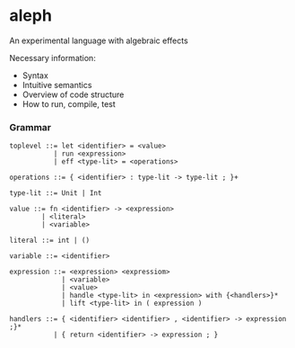 # aleph
An experimental language with algebraic effects

Necessary information:
  - Syntax
  - Intuitive semantics
  - Overview of code structure
  - How to run, compile, test
  

### Grammar

    toplevel ::= let <identifier> = <value>
               | run <expression>
               | eff <type-lit> = <operations>

    operations ::= { <identifier> : type-lit -> type-lit ; }+
    
    type-lit ::= Unit | Int

    value ::= fn <identifier> -> <expression>
            | <literal>
            | <variable>
    
    literal ::= int | ()

    variable ::= <identifier>

    expression ::= <expression> <expressiom>
                 | <variable>
                 | <value>
                 | handle <type-lit> in <expression> with {<handlers>}*
                 | lift <type-lit> in ( expression )
    
    handlers ::= { <identifier> <identifier> , <identifier> -> expression ;}*
               | { return <identifier> -> expression ; }